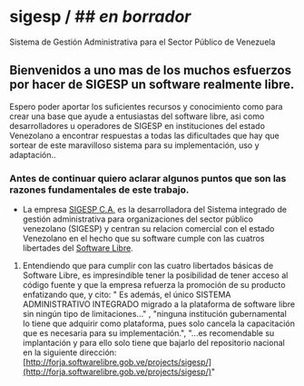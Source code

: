 sigesp / ## _**en borrador**_
======

Sistema de Gestión Administrativa para el Sector Público de Venezuela



## Bienvenidos a uno mas de los muchos esfuerzos por hacer de SIGESP un software realmente libre.

Espero poder aportar los suficientes recursos y conocimiento como para crear una base que ayude a entusiastas del software libre, asi como desarrolladores u operadores de SIGESP en instituciones del estado Venezolano a encontrar respuestas a todas las dificultades que hay que sortear de este maravilloso sistema para su implementación, uso y adaptación..

###  Antes de continuar quiero aclarar algunos puntos que son las razones fundamentales de este trabajo.

* La empresa [SIGESP C.A.](http://sigesp.com.ve) es la desarrolladora del Sistema integrado de gestión administrativa para organizaciones del sector público venezolano (SIGESP) y centran su relacion comercial con el estado Venezolano en el hecho que su software cumple con las cuatros libertades del [Software Libre](http://es.wikipedia.org/wiki/Software_libre).
1. Entendiendo que para cumplir con las cuatro libertados básicas de Software Libre, es impresindible tener la  posibilidad de tener acceso al código fuente y que la empresa refuerza la promoción de su producto enfatizando que, y cito: " Es además, el único SISTEMA ADMINISTRATIVO INTEGRADO migrado a la plataforma de software libre sin ningún tipo de limitaciones..." , "ninguna institución gubernamental lo tiene que adquirir como plataforma, pues solo cancela la capacitación que es necesaria para su implementación.", "...es recomendable su implantación
y para ello solo tiene que bajarlo del repositorio nacional en la siguiente dirección: [http://forja.softwarelibre.gob.ve/projects/sigesp/](http://forja.softwarelibre.gob.ve/projects/sigesp/)"


